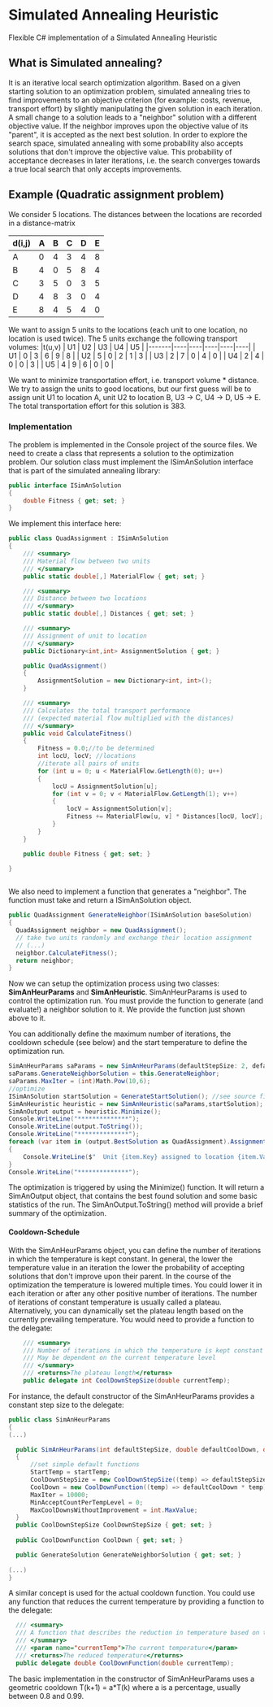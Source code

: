 # Simulated Annealing Heuristic

Flexible C# implementation of a Simulated Annealing Heuristic

## What is Simulated annealing?
It is an iterative local search optimization algorithm. Based on a given starting solution to an optimization problem, simulated annealing tries to find improvements to an objective criterion (for example: costs, revenue, transport effort) by slightly manipulating the given solution in each iteration. A small change to a solution leads to a "neighbor" solution with a different objective value. If the neighbor improves upon the objective value of its "parent", it is accepted as the next best solution. In order to explore the search space, simulated annealing with some probability also accepts solutions that don't improve the objective value. This probability of acceptance decreases in later iterations, i.e. the search converges towards a true local search that only accepts improvements. 

## Example (Quadratic assignment problem)

We consider 5 locations. The distances between the locations are recorded in a distance-matrix

| d(i,j) | A | B | C | D | E |
|---|---|---|---|---|---|
| A | 0 | 4 | 3 | 4 | 8 |
| B | 4 | 0 | 5 | 8 | 4 |
| C | 3 | 5 | 0 | 3 | 5 | 
| D | 4 | 8 | 3 | 0 | 4 |
| E | 8 | 4 | 5 | 4 | 0 |

We want to assign 5 units to the locations (each unit to one location, no location is used twice). The 5 units exchange the following transport volumes:
|t(u,v) | U1 | U2 | U3 | U4 | U5 |
|-------|----|----|----|----|----|
|  U1   | 0  | 3  | 6  | 9  | 8  |
|  U2   | 5  | 0  | 2  | 1  | 3  |
|  U3   | 2  | 7  | 0  | 4  | 0  |
|  U4   | 2  | 4  | 0  | 0  | 3  |
|  U5   | 4  | 9  | 6  | 0  | 0  |

We want to minimize transportation effort, i.e. transport volume * distance. We try to assign the units to good locations, but our first guess will be to assign unit U1 to location A, unit U2 to location B, U3 -> C, U4 -> D, U5 -> E. 
The total transportation effort for this solution is 383.

### Implementation

The problem is implemented in the Console project of the source files.
We need to create a class that represents a solution to the optimization problem. 
Our solution class must implement the 
ISimAnSolution interface that is part of the simulated annealing library:
```C#
public interface ISimAnSolution
{
    double Fitness { get; set; }
}
```
We implement this interface here:
```C#
public class QuadAssignment : ISimAnSolution
{
    /// <summary>
    /// Material flow between two units
    /// </summary>
    public static double[,] MaterialFlow { get; set; }

    /// <summary>
    /// Distance between two locations
    /// </summary>
    public static double[,] Distances { get; set; }

    /// <summary>
    /// Assignment of unit to location
    /// </summary>
    public Dictionary<int,int> AssignmentSolution { get; }

    public QuadAssignment()
    {
        AssignmentSolution = new Dictionary<int, int>();
    }

    /// <summary>
    /// Calculates the total transport performance
    /// (expected material flow multiplied with the distances)
    /// </summary>
    public void CalculateFitness()
    {
        Fitness = 0.0;//to be determined
        int locU, locV; //locations
        //iterate all pairs of units
        for (int u = 0; u < MaterialFlow.GetLength(0); u++)
        {
            locU = AssignmentSolution[u];
            for (int v = 0; v < MaterialFlow.GetLength(1); v++)
            {
                locV = AssignmentSolution[v];
                Fitness += MaterialFlow[u, v] * Distances[locU, locV];
            }
        }            
    }

    public double Fitness { get; set; }

}
  
```
We also need to implement a function that generates a "neighbor". The function must take and return a ISimAnSolution object.
```C#
public QuadAssignment GenerateNeighbor(ISimAnSolution baseSolution)
{
  QuadAssignment neighbor = new QuadAssignment();
  // take two units randomly and exchange their location assignment
  // (...)
  neighbor.CalculateFitness();
  return neighbor;
}
```

Now we can setup the optimization process using two classes: **SimAnHeurParams** and **SimAnHeuristic**.
SimAnHeurParams is used to control the optimization run. You must provide the function to generate (and evaluate!) a neighbor solution to it.
We provide the function just shown above to it. 

You can additionally define the maximum number of iterations, the cooldown schedule (see below) and the start temperature to define the optimization run.

```C#
SimAnHeurParams saParams = new SimAnHeurParams(defaultStepSize: 2, defaultCoolDown: 0.8, startTemp: 20);
saParams.GenerateNeighborSolution = this.GenerateNeighbor;
saParams.MaxIter = (int)Math.Pow(10,6);
//optimize
ISimAnSolution startSolution = GenerateStartSolution(); //see source files-> simple start solution
SimAnHeuristic heuristic = new SimAnHeuristic(saParams,startSolution);
SimAnOutput output = heuristic.Minimize();
Console.WriteLine("**************");
Console.WriteLine(output.ToString());
Console.WriteLine("**************");
foreach (var item in (output.BestSolution as QuadAssignment).AssignmentSolution)
{
    Console.WriteLine($"  Unit {item.Key} assigned to location {item.Value}.");
}
Console.WriteLine("**************");
```
The optimization is triggered by using the Minimize() function.
It will return a SimAnOutput object, that contains the best found solution and some basic statistics of the run.
The SimAnOutput.ToString() method will provide a brief summary of the optimization.

#### Cooldown-Schedule
With the SimAnHeurParams object, you can define the number of iterations in which the temperature is kept constant. In general, the lower the temperature value in an iteration the lower the probability of accepting solutions that don't improve upon their parent. In the course of the optimization the temperature is lowered multiple times. You could lower it in each iteration or after any other positive number of iterations. The number of iterations of constant temperature is usually called a plateau.
Alternatively, you can dynamically set the plateau length based on the currently prevailing temperature. You would need to provide a function to the delegate:
```C#
    /// <summary>
    /// Number of iterations in which the temperature is kept constant
    /// May be dependent on the current temperature level
    /// </summary>
    /// <returns>The plateau length</returns>
    public delegate int CoolDownStepSize(double currentTemp);
```
For instance, the default constructor of the SimAnHeurParams provides a constant step size to the delegate:
```C#
public class SimAnHeurParams
{
(...)

  public SimAnHeurParams(int defaultStepSize, double defaultCoolDown, double startTemp)
  {
      //set simple default functions
      StartTemp = startTemp;
      CoolDownStepSize = new CoolDownStepSize((temp) => defaultStepSize);
      CoolDown = new CoolDownFunction((temp) => defaultCoolDown * temp);
      MaxIter = 10000;
      MinAcceptCountPerTempLevel = 0;
      MaxCoolDownsWithoutImprovement = int.MaxValue;
  }
  public CoolDownStepSize CoolDownStepSize { get; set; }
  
  public CoolDownFunction CoolDown { get; set; }

  public GenerateSolution GenerateNeighborSolution { get; set; }
  
(...)
}
```
A similar concept is used for the actual cooldown function. You could use any function that reduces the current temperature by providing a function to the delegate:
```C#
  /// <summary>
  /// A function that describes the reduction in temperature based on the current temperature
  /// </summary>
  /// <param name="currentTemp">The current temperature</param>
  /// <returns>The reduced temperature</returns>
  public delegate double CoolDownFunction(double currentTemp);
```
The basic implementation in the constructor of SimAnHeurParams uses a geometric cooldown T(k+1) = a*T(k) where a is a percentage, usually between 0.8 and 0.99.

